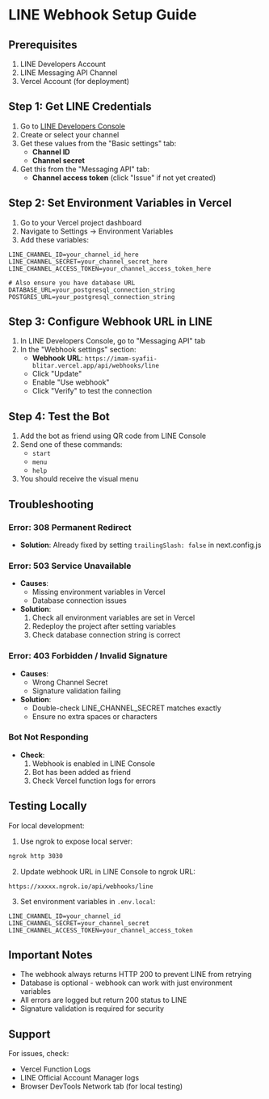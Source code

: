 # LINE Webhook Setup Guide

## Prerequisites

1. LINE Developers Account
2. LINE Messaging API Channel
3. Vercel Account (for deployment)

## Step 1: Get LINE Credentials

1. Go to [LINE Developers Console](https://developers.line.biz/console/)
2. Create or select your channel
3. Get these values from the "Basic settings" tab:
   - **Channel ID**
   - **Channel secret**
4. Get this from the "Messaging API" tab:
   - **Channel access token** (click "Issue" if not yet created)

## Step 2: Set Environment Variables in Vercel

1. Go to your Vercel project dashboard
2. Navigate to Settings → Environment Variables
3. Add these variables:

```env
LINE_CHANNEL_ID=your_channel_id_here
LINE_CHANNEL_SECRET=your_channel_secret_here
LINE_CHANNEL_ACCESS_TOKEN=your_channel_access_token_here

# Also ensure you have database URL
DATABASE_URL=your_postgresql_connection_string
POSTGRES_URL=your_postgresql_connection_string
```

## Step 3: Configure Webhook URL in LINE

1. In LINE Developers Console, go to "Messaging API" tab
2. In the "Webhook settings" section:
   - **Webhook URL**: `https://imam-syafii-blitar.vercel.app/api/webhooks/line`
   - Click "Update"
   - Enable "Use webhook"
   - Click "Verify" to test the connection

## Step 4: Test the Bot

1. Add the bot as friend using QR code from LINE Console
2. Send one of these commands:
   - `start`
   - `menu`
   - `help`
3. You should receive the visual menu

## Troubleshooting

### Error: 308 Permanent Redirect
- **Solution**: Already fixed by setting `trailingSlash: false` in next.config.js

### Error: 503 Service Unavailable
- **Causes**:
  - Missing environment variables in Vercel
  - Database connection issues
- **Solution**:
  1. Check all environment variables are set in Vercel
  2. Redeploy the project after setting variables
  3. Check database connection string is correct

### Error: 403 Forbidden / Invalid Signature
- **Causes**:
  - Wrong Channel Secret
  - Signature validation failing
- **Solution**:
  - Double-check LINE_CHANNEL_SECRET matches exactly
  - Ensure no extra spaces or characters

### Bot Not Responding
- **Check**:
  1. Webhook is enabled in LINE Console
  2. Bot has been added as friend
  3. Check Vercel function logs for errors

## Testing Locally

For local development:

1. Use ngrok to expose local server:
```bash
ngrok http 3030
```

2. Update webhook URL in LINE Console to ngrok URL:
```
https://xxxxx.ngrok.io/api/webhooks/line
```

3. Set environment variables in `.env.local`:
```env
LINE_CHANNEL_ID=your_channel_id
LINE_CHANNEL_SECRET=your_channel_secret
LINE_CHANNEL_ACCESS_TOKEN=your_channel_access_token
```

## Important Notes

- The webhook always returns HTTP 200 to prevent LINE from retrying
- Database is optional - webhook can work with just environment variables
- All errors are logged but return 200 status to LINE
- Signature validation is required for security

## Support

For issues, check:
- Vercel Function Logs
- LINE Official Account Manager logs
- Browser DevTools Network tab (for local testing)
